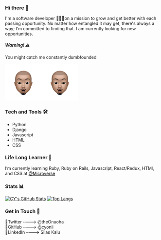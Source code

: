 ### Hi there 👋
I'm a software developer 👨🏼‍💻on a mission to grow and get better with each passing opportunity. No matter how entangled it may get, there's always a way; I'm committed to finding that.
I am currently looking for new opportunities.

##### Warning! ⚠️
You might catch me constantly dumbfounded

<img src="images/cy-dumbfounded.png" width="120"><img src="images/cy-dumbfounded.png" width="120">

### Tech and Tools 🛠

- Python
- Django
- Javascript
- HTML
- CSS

### Life Long Learner 🌱
I’m currently learning Ruby, Ruby on Rails, Javascript, React/Redux, HTMl, and CSS at [@Microverse](https://github.com/microverseinc)

<!--
**cyonii/cyonii** is a ✨ _special_ ✨ repository because its `README.md` (this file) appears on your GitHub profile.

Here are some ideas to get you started:

- 🔭 I’m currently working on ...
- 🌱 I’m currently learning ...
- 👯 I’m looking to collaborate on ...
- 🤔 I’m looking for help with ...
- 💬 Ask me about ...
- 📫 How to reach me: ...
- 😄 Pronouns: ...
- ⚡ Fun fact: ...
-->



### Stats 📊
[![CY's GitHub Stats](https://github-readme-stats.vercel.app/api?username=cyonii&count_private=true&show_icons=true&theme=vue-dark&hide_border=true&custom_title=Kalu's&nbsp;GitHub&nbsp;Stats)](https://github.com/cyonii/github-readme-stats)
[![Top Langs](https://github-readme-stats.vercel.app/api/top-langs/?username=cyonii&theme=vue-dark&layout=compact&langs_count=10)](https://github.com/cyonii/github-readme-stats)


### Get in Touch 📨

🔗Twitter ----> <a href="https://twitter.com/theOnuoha" style="text-decoration:none">@theOnuoha</a> <br/>
🔗GitHub ----> <a href="https://github.com/cyonii" style="text-decoration:none">@cyonii</a> <br/>
🔗LinkedIn ----> <a href="https://linkedin.com/in/cyonii" style="text-decoration:none"> Silas Kalu</a>

